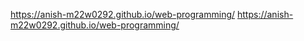 https://anish-m22w0292.github.io/web-programming/
https://anish-m22w0292.github.io/web-programming/

